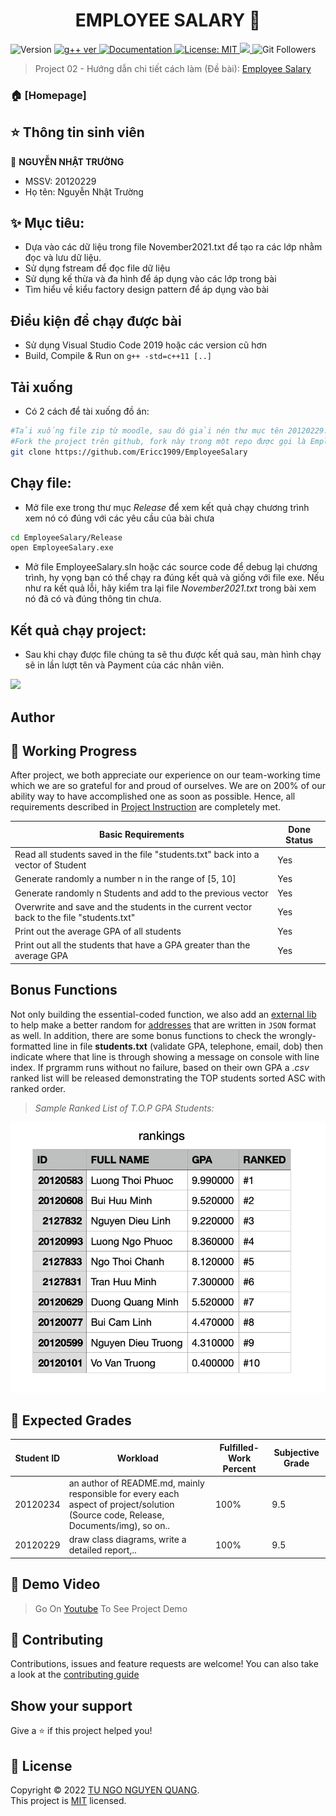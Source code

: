 <h1 align="center"> EMPLOYEE SALARY 👋</h1>
<p>
  <img alt="Version" src="https://img.shields.io/badge/version-v1.0.0-blue.svg?cacheSeconds=2592000" />
  <a href="https://gcc.gnu.org/projects/cxx-status.html" target="_blank">
    <img alt="g++ ver" src="https://img.shields.io/badge/g%2B%2B---std%3Dc%2B%2B11-blue" />
  </a>
  <a href="https://github.com/SmilinOwls/MockStudentDataGenerator#readme" target="_blank">
    <img alt="Documentation" src="https://img.shields.io/badge/documentation-yes-brightgreen.svg" />
  </a>
  <a href="https://github.com/SmilinOwls/MockStudentDataGenerator/blob/master/LICENSE" target="_blank">
    <img alt="License: MIT" src="https://img.shields.io/badge/license-MIT-green" />
  </a>
  <a href="https://visualstudio.microsoft.com/downloads/">
    <img alth="IDE: Visual Studio Code 2019" src = "https://img.shields.io/badge/IDE-VS%20Code%202019-ff69b4"/>  
  </a>
  <img alt="Git Followers" src ="https://img.shields.io/github/followers/SmilinOwls?style=social"/>
</p>

> Project 02 - Hướng dẫn chi tiết cách làm (Đề bài): [Employee Salary](https://tdquang7.notion.site/Project-Emloyee-payment-78ac0241bfea4e07b502020b0c20de86) 
 

### 🏠 [Homepage]

## ⭐️ Thông tin sinh viên
👤 **NGUYỄN NHẬT TRƯỜNG**

* MSSV: 20120229
* Họ tên: Nguyễn Nhật Trường


## ✨ Mục tiêu:

-	Dựa vào các dữ liệu trong file November2021.txt để tạo ra các lớp nhằm đọc và lưu dữ liệu.
-	Sử dụng fstream để đọc file dữ liệu
-	Sử dụng kế thừa và đa hình để áp dụng vào các lớp trong bài
-	Tìm hiểu về kiểu factory design pattern để áp dụng vào bài

## Điều kiện để chạy được bài

- Sử dụng Visual Studio Code 2019 hoặc các version cũ hơn
- Build, Compile & Run on `g++ -std=c++11 [..]`

## Tải xuống

- Có 2 cách để tài xuống đồ án:
```sh
#Tải xuống file zip từ moodle, sau đó giải nén thư mục tên 20120229.
#Fork the project trên github, fork này trong một repo được gọi là EmployeeSalary
git clone https://github.com/Ericc1909/EmployeeSalary
```

## Chạy file:

- Mở file exe trong thư mục *Release* để xem kết quả chạy chương trình xem nó có đúng với các yêu cầu của bài chưa
```sh
cd EmployeeSalary/Release
open EmployeeSalary.exe
```
- Mở file EmployeeSalary.sln hoặc các source code để debug lại chương trình, hy vọng bạn có thể chạy ra đúng kết quả và giống với file exe. Nếu như ra kết quả lỗi, hãy kiểm tra lại file *November2021.txt* trong bài xem nó đã có và đúng thông tin chưa.

## Kết quả chạy project:

- Sau khi chạy được file chúng ta sẽ thu được kết quả sau, màn hình chạy sẽ in lần lượt tên và Payment của các nhân viên.
<img src="https://imgur.com/a/zeKaYOa">

      
## Author


## 📅 Working Progress

After project, we both appreciate our experience on our team-working time which we are so grateful for and proud of ourselves. We are on 200% of our ability way to have accomplished one as soon as possible. Hence, all requirements described in [Project Instruction](https://tdquang7.notion.site/Project-Mock-data-generator-1-7c70a1a81b724049bd82ede839e2ff24) are completely met.

|Basic Requirements|Done Status|
|------------------|-----------|
|Read all students saved in the file "students.txt" back into a vector of Student|Yes|
|Generate randomly a number n in the range of [5, 10]|Yes|
|Generate randomly n Students and add to the previous vector|Yes|
|Overwrite and save and the students in the current vector back to the file "students.txt"|Yes|
|Print out the average GPA of all students|Yes|
|Print out all the students that have a GPA greater than the average GPA|Yes|

## Bonus Functions

 Not only building the essential-coded function, we also add an [external lib]( https://github.com/SmilinOwls/MockStudentDataGenerator/blob/master/MockStudentDataGenerator/json.hpp "nlogmann/json.hpp") to help make a better random for [addresses](https://github.com/SmilinOwls/MockStudentDataGenerator/blob/master/MockStudentDataGenerator/address.json "address") that are written in `JSON` format as well. In addition, there are some bonus functions to check the wrongly-formatted line in file **students.txt** (validate GPA, telephone, email, dob) then indicate where that line is through showing a message on console with line index. If prgramm runs without no failure, based on their own GPA a <i> .csv </i> ranked list will be released demonstrating the TOP students sorted ASC with ranked order. 
 
> *Sample Ranked List of T.O.P GPA Students:*
<div align='center'> <img alt='ranking' src="https://github.com/SmilinOwls/MockStudentDataGenerator/blob/master/Documents/img/rankings.png"/> </div>

## 💯 Expected Grades

|Student ID| Workload |  Fulfilled-Work Percent | Subjective Grade |
|----------|----------|-------------------------|------------------|
|20120234  | an author of README.md, mainly responsible for every each aspect of project/solution (Source code, Release, Documents/img), so on..  |       100%          |          9.5        |
|20120229  |  draw class diagrams, write a detailed report,..        |               100%          |         9.5         |

## 🎥 Demo Video 

> Go On [Youtube](https://youtu.be/iEfHOloqtRg) To See Project Demo
## 🤝 Contributing

Contributions, issues and feature requests are welcome! You can also take a look at the [contributing guide](https://github.com/SmilinOwls/MockStudentDataGenerator/blob/master/CONTRIBUTING.md)

## Show your support

Give a ⭐️ if this project helped you!

## 📝 License

Copyright © 2022 [TU NGO NGUYEN QUANG](https://github.com/SmilinOwls).<br />
This project is [MIT](https://github.com/SmilinOwls/MockStudentDataGenerator/blob/master/LICENSE) licensed.
